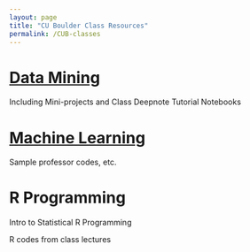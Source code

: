 ```yaml
---
layout: page
title: "CU Boulder Class Resources"
permalink: /CUB-classes
---
```


# [Data Mining](CUB-DataMining/DataMining.md)

Including Mini-projects and Class Deepnote Tutorial Notebooks

# [Machine Learning](CUB-ML/CUB-ML.md)

Sample professor codes, etc.

# R Programming
Intro to Statistical R Programming

R codes from class lectures

